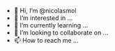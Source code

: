 - 👋 Hi, I’m @nicolasmol
- 👀 I’m interested in ...
- 🌱 I’m currently learning ...
- 💞️ I’m looking to collaborate on ...
- 📫 How to reach me ...

<!---
nicolasmol/nicolasmol is a ✨ special ✨ repository because its `README.md` (this file) appears on your GitHub profile.
You can click the Preview link to take a look at your changes.
--->
